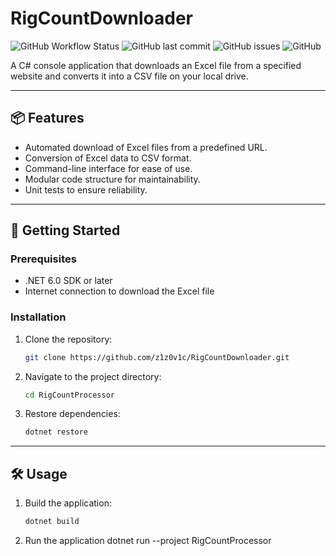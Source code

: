 # RigCountDownloader

![GitHub Workflow Status](https://img.shields.io/github/actions/workflow/status/z1z0v1c/RigCountDownloader/dotnet.yml?branch=master)
![GitHub last commit](https://img.shields.io/github/last-commit/z1z0v1c/RigCountDownloader)
![GitHub issues](https://img.shields.io/github/issues/z1z0v1c/RigCountDownloader)
![GitHub](https://img.shields.io/github/license/z1z0v1c/RigCountDownloader)

A C# console application that downloads an Excel file from a specified website and converts it into a CSV file on your local drive.

---

## 📦 Features

- Automated download of Excel files from a predefined URL.
- Conversion of Excel data to CSV format.
- Command-line interface for ease of use.
- Modular code structure for maintainability.
- Unit tests to ensure reliability.

---

## 🚀 Getting Started

### Prerequisites

- .NET 6.0 SDK or later
- Internet connection to download the Excel file

### Installation

1. Clone the repository:
   ```bash
   git clone https://github.com/z1z0v1c/RigCountDownloader.git
2. Navigate to the project directory:
   ```bash
   cd RigCountProcessor
3. Restore dependencies:
   ````bash
   dotnet restore
   
---

## 🛠️ Usage

1. Build the application:
   ````bash
   dotnet build
2. Run the application
   dotnet run --project RigCountProcessor
